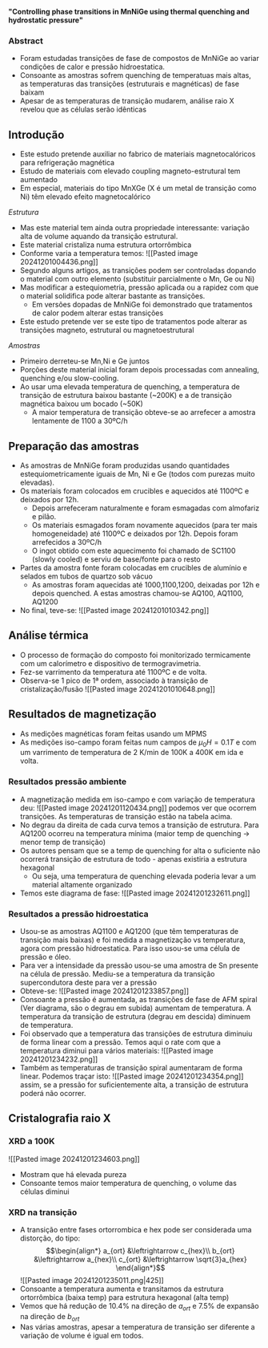 **"Controlling phase transitions in MnNiGe using thermal quenching and hydrostatic pressure"**
### Abstract
- Foram estudadas transições de fase de compostos de MnNiGe ao variar condições de calor e pressão hidroestatica.
- Consoante as amostras sofrem quenching de temperatuas mais altas, as temperaturas das transições (estruturais e magnéticas) de fase baixam
- Apesar de as temperaturas de transição mudarem, análise raio X revelou que as células serão idênticas

## Introdução
- Este estudo pretende auxiliar no fabrico de materiais magnetocalóricos para refrigeração magnética
- Estudo de materiais com elevado coupling magneto-estrutural tem aumentado
- Em especial, materiais do tipo MnXGe (X é um metal de transição como Ni) têm elevado efeito magnetocalórico

*Estrutura*
- Mas este material tem ainda outra propriedade interessante: variação alta de volume aquando da transição estrutural.
- Este material cristaliza numa estrutura ortorrômbica
- Conforme varia a temperatura temos:
![[Pasted image 20241201004436.png]]
- Segundo alguns artigos, as transições podem ser controladas dopando o material com outro elemento (substituir parcialmente o Mn, Ge ou Ni)
- Mas modificar a estequiometria, pressão aplicada ou a rapidez com que o material solidifica pode alterar bastante as transições.
    - Em versões dopadas de MnNiGe foi demonstrado que tratamentos de calor podem alterar estas transições
- Este estudo pretende ver se este tipo de tratamentos pode alterar as transições magneto, estrutural ou magnetoestrutural

*Amostras*
- Primeiro derreteu-se Mn,Ni e Ge juntos
- Porções deste material inicial foram depois processadas com annealing, quenching e/ou slow-cooling.
- Ao usar uma elevada temperatura de quenching, a temperatura de transição de estrutura baixou bastante (~200K) e a de transição magnética baixou um bocado (~50K)
    - A maior temperatura de transição obteve-se ao arrefecer a amostra lentamente de 1100 a 30ºC/h

## Preparação das amostras
- As amostras de MnNiGe foram produzidas usando quantidades estequiometricamente iguais de Mn, Ni e Ge (todos com purezas muito elevadas).
- Os materiais foram colocados em crucibles e aquecidos até 1100ºC e deixados por 12h. 
    - Depois arrefeceram naturalmente e foram esmagadas com almofariz e pilão.
    - Os materiais esmagados foram novamente aquecidos (para ter mais homogeneidade) até 1100ºC e deixados por 12h. Depois foram arrefecidos a 30ºC/h
    - O ingot obtido com este aquecimento foi chamado de SC1100 (slowly cooled) e serviu de base/fonte para o resto
- Partes da amostra fonte foram colocadas em crucibles de alumínio e selados em tubos de quartzo sob vácuo
    - As amostras foram aquecidas até 1000,1100,1200, deixadas por 12h e depois quenched. A estas amostras chamou-se AQ100, AQ1100, AQ1200
- No final, teve-se:
![[Pasted image 20241201010342.png]]

## Análise térmica
- O processo de formação do composto foi monitorizado termicamente com um calorímetro e dispositivo de termogravimetria.
- Fez-se varrimento da temperatura até 1100ºC e de volta.
- Observa-se 1 pico de 1ª ordem, associado à transição de cristalização/fusão
![[Pasted image 20241201010648.png]]

## Resultados de magnetização
- As medições magnéticas foram feitas usando um MPMS
- As medições iso-campo foram feitas num campos de $\mu_{0}H=0.1T$ e com um varrimento de temperatura de $2$ K/min de 100K a 400K em ida e volta.

### Resultados pressão ambiente
- A magnetização medida em iso-campo e com variação de temperatura deu:
![[Pasted image 20241201120434.png]]
podemos ver que ocorrem transições. As temperaturas de transição estão na tabela acima.
- No degrau da direita de cada curva temos a transição de estrutura. Para AQ1200 ocorreu na temperatura mínima (maior temp de quenching -> menor temp de transição)
- Os autores pensam que se a temp de quenching for alta o suficiente não ocorrerá transição de estrutura de todo - apenas existiria a estrutura hexagonal
    - Ou seja, uma temperatura de quenching elevada poderia levar a um material altamente organizado
- Temos este diagrama de fase:
![[Pasted image 20241201232611.png]]

### Resultados a pressão hidroestatica
- Usou-se as amostras AQ1100 e AQ1200 (que têm temperaturas de transição mais baixas) e foi medida a magnetização vs temperatura, agora com pressão hidroestatica. Para isso usou-se uma célula de pressão e óleo.
- Para ver a intensidade da pressão usou-se uma amostra de Sn presente na célula de pressão. Mediu-se a temperatura da transição supercondutora deste para ver a pressão
- Obteve-se:
![[Pasted image 20241201233857.png]]
- Consoante a pressão é aumentada, as transições de fase de AFM spiral (Ver diagrama, são o degrau em subida) aumentam de temperatura. A temperatura da transição de estrutura (degrau em descida) diminuem de temperatura.
- Foi observado que a temperatura das transições de estrutura diminuiu de forma linear com a pressão. Temos aqui o rate com que a temperatura diminui para vários materiais:
![[Pasted image 20241201234232.png]]
- Também as temperaturas de transição spiral aumentaram de forma linear. Podemos traçar isto:
![[Pasted image 20241201234354.png]]
assim, se a pressão for suficientemente alta, a transição de estrutura poderá não ocorrer.

## Cristalografia raio X
### XRD a 100K
![[Pasted image 20241201234603.png]]
- Mostram que há elevada pureza
- Consoante temos maior temperatura de quenching, o volume das células diminui

### XRD na transição
- A transição entre fases ortorrombica e hex pode ser considerada uma distorção, do tipo:
$$\begin{align*}
a_{ort} &\leftrightarrow c_{hex}\\
b_{ort} &\leftrightarrow a_{hex}\\
c_{ort} &\leftrightarrow \sqrt{3}a_{hex}
\end{align*}$$
![[Pasted image 20241201235011.png|425]]
- Consoante a temperatura aumenta e transitamos da estrutura ortorrômbica (baixa temp) para estrutura hexagonal (alta temp)
- Vemos que há redução de 10.4% na direção de $a_{ort}$ e 7.5% de expansão na direção de $b_{ort}$
- Nas várias amostras, apesar a temperatura de transição ser diferente a variação de volume é igual em todos.

